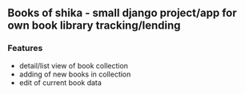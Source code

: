 ## Books of shika - small django project/app for own book library tracking/lending

### Features

* detail/list view of book collection
* adding of new books in collection
* edit of current book data
